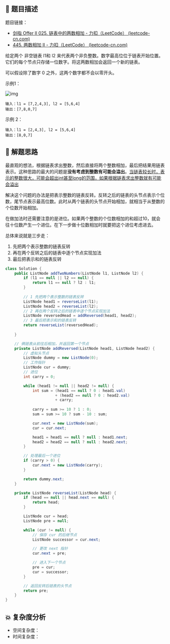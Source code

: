 ## 📃 题目描述

题目链接：

- [剑指 Offer II 025. 链表中的两数相加 - 力扣（LeetCode） (leetcode-cn.com)](https://leetcode-cn.com/problems/lMSNwu/)
- [445. 两数相加 II - 力扣（LeetCode） (leetcode-cn.com)](https://leetcode-cn.com/problems/add-two-numbers-ii/)

给定两个 非空链表 l1和 l2 来代表两个非负整数。数字最高位位于链表开始位置。它们的每个节点只存储一位数字。将这两数相加会返回一个新的链表。

可以假设除了数字 0 之外，这两个数字都不会以零开头。

示例1：

![img](https://pic.leetcode-cn.com/1626420025-fZfzMX-image.png)

```
输入：l1 = [7,2,4,3], l2 = [5,6,4]
输出：[7,8,0,7]
```

示例 2：

```
输入：l1 = [2,4,3], l2 = [5,6,4]
输出：[8,0,7]
```

## 🔔 解题思路

最直观的想法，根据链表求出整数，然后直接将两个整数相加，最后把结果用链表表示。这种思路的最大的问题是**没有考虑到整数有可能会溢出**。<u>当链表较长时，表示的整数很大，可能会超出int甚至long的范围，如果根据链表求出整数就有可能会溢出</u>

解决这个问题的办法是把表示整数的链表反转。反转之后的链表的头节点表示个位数，尾节点表示最高位数。此时从两个链表的头节点开始相加，就相当于从整数的个位数开始相加。

在做加法时还需要注意的是进位。如果两个整数的个位数相加的和超过10，就会往十位数产生一个进位。在下一步做十位数相加时就要把这个进位考虑进去。

总体来说就是三步走：

1. 先把两个表示整数的链表反转
2. 再在两个反转之后的链表中逐个节点实现加法
3. 最后把表示和的链表反转


```java
class Solution {
    public ListNode addTwoNumbers(ListNode l1, ListNode l2) {
        if (l1 == null || l2 == null) {
            return l1 == null ? l2 : l1;
        }
		
        // 1 先把两个表示整数的链表反转
        ListNode head1 = reverseList(l1);
        ListNode head2 = reverseList(l2);
        // 2 再在两个反转之后的链表中逐个节点实现加法
        ListNode reversedHead = addReversed(head1, head2);
        // 3 最后把表示和的链表反转
        return reverseList(reversedHead);
        
    }

    // 俩链表从前往后相加，并返回第一个节点
    private ListNode addReversed(ListNode head1, ListNode head2) {
        // 虚拟头节点
        ListNode dummy = new ListNode(0);
        // 工作指针
        ListNode cur = dummy;
        // 进位
        int carry = 0;

        while (head1 != null || head2 != null) {
            int sum = (head1 == null ? 0 : head1.val)
                      + (head2 == null ? 0 : head2.val)
                      + carry;
            
            carry = sum >= 10 ? 1 : 0;
            sum = sum >= 10 ? sum - 10 : sum;

            cur.next = new ListNode(sum);
            cur = cur.next;

            head1 = head1 == null ? null : head1.next;
            head2 = head2 == null ? null : head2.next;
        }

        // 处理最后一个进位
        if (carry > 0) {
            cur.next = new ListNode(carry);
        }

        return dummy.next;
    }

    private ListNode reverseList(ListNode head) {
        if (head == null || head.next == null) {
            return head;
        }

        ListNode cur = head;
        ListNode pre = null;

        while (cur != null) {
            // 保存 cur 的后继节点
            ListNode successor = cur.next;

            // 更改 next 指针
            cur.next = pre;

            // 进入下一个节点
            pre = cur;
            cur = successor;
        }

        // 返回反转后链表的头节点
        return pre;
    }
}
```

## 💥 复杂度分析

- 空间复杂度：
- 时间复杂度：

